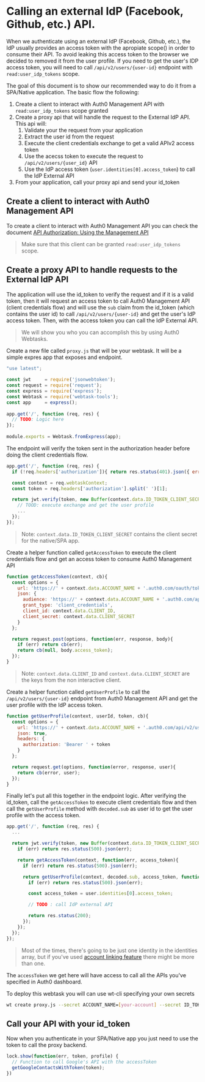 # Calling an external IdP (Facebook, Github, etc.) API.

When we authenticate using an external IdP (Facebook, Github, etc.), the IdP usually provides an access token with the apropiate scope() in order to consume their API. To avoid leaking this access token to the browser we decided to removed it from the user profile. If you need to get the user's IDP access token, you will need to call `/api/v2/users/{user-id}` endpoint with `read:user_idp_tokens` scope.

The goal of this document is to show our recommended way to do it from a SPA/Native application. The basic flow the following:

1. Create a client to interact with Auth0 Management API with `read:user_idp_tokens` scope granted
2. Create a proxy api that will handle the request to the External IdP API. This api will:  
    1. Validate your the request from your application
    2. Extract the user id from the request
    3. Execute the client credentials exchange to get a valid APIv2 access token
    4. Use the acecss token to execute the request to `/api/v2/users/{user_id}` API 
    5. Use the IdP access token (`user.identities[0].access_token`) to call the IdP External API
3. From your application, call your proxy api and send your id_token

## Create a client to interact with Auth0 Management API

To create a client to interact with Auth0 Management API you can check the document [API Authorization: Using the Management API](https://auth0.com/docs/api-auth/using-the-management-api)

> Make sure that this client can be granted `read:user_idp_tokens` scope.

## Create a proxy API to handle requests to the External IdP API

The application will use the id_token to verify the request and if it is a valid token, then it will request an access token to call Auth0 Management API (client credentials flow) and will use the `sub` claim from the id_token (which contains the user id) to call `/api/v2/users/{user-id}` and get the user's IdP access token. Then, with the access token you can call the IdP External API.

> We will show you who you can accomplish this by using Auth0 Webtasks.

Create a new file called `proxy.js` that will be your webtask. It will be a simple expres app that exposes and endpoint.

  ```js
  "use latest";
  ​
  const jwt     = require('jsonwebtoken');  
  const request = require('request');
  const express = require('express');
  const Webtask = require('webtask-tools');
  const app     = express();
  ​
  app.get('/', function (req, res) {
    // TODO: Logic here
  });
  ​
  module.exports = Webtask.fromExpress(app);

  ```

The endpoint will verify the token sent in the authorization header before doing the client credentials flow.

  ```js
  app.get('/', function (req, res) {
    if (!req.headers['authorization']){ return res.status(401).json({ error: 'unauthorized'}); }

    const context = req.webtaskContext;
    const token = req.headers['authorization'].split(' ')[1];

    return jwt.verify(token, new Buffer(context.data.ID_TOKEN_CLIENT_SECRET, 'base64'), function(err, decoded) {
      // TOOD: execute exchange and get the user profile
      ...
    });  
  });
  ```

  > Note: `context.data.ID_TOKEN_CLIENT_SECRET` contains the client secret for the native/SPA app.

Create a helper function called `getAccessToken` to execute the client credentials flow and get an access token to consume Auth0 Management API

  ```js
  function getAccessToken(context, cb){
    const options = {
      url: 'https://' + context.data.ACCOUNT_NAME + '.auth0.com/oauth/token',
      json: {
        audience: 'https://' + context.data.ACCOUNT_NAME + '.auth0.com/api/v2/',
        grant_type: 'client_credentials',
        client_id: context.data.CLIENT_ID,
        client_secret: context.data.CLIENT_SECRET
      }
    };

    return request.post(options, function(err, response, body){
      if (err) return cb(err);
      return cb(null, body.access_token);
    });
  }
  ```

  > Note: `context.data.CLIENT_ID` and `context.data.CLIENT_SECRET` are the keys from the non interactive client.

Create a helper function called `getUserProfile` to call the `/api/v2/users/{user-id}` endpoint from Auth0 Management API and get the user profile with the IdP access token.

  ```js
  function getUserProfile(context, userId, token, cb){
    const options = {
      url: 'https://' + context.data.ACCOUNT_NAME + '.auth0.com/api/v2/users/' + userId,
      json: true,
      headers: {
        authorization: 'Bearer ' + token
      }
    };

    return request.get(options, function(error, response, user){
      return cb(error, user);
    });
  }
  ```

Finally let's put all this together in the endpoint logic. After verifying the id_token, call the `getAccessToken` to execute client credentials flow and then call the `getUserProfile` method with `decoded.sub` as user id to get the user profile with the access token.

  ```js
  app.get('/', function (req, res) {
    ...

    return jwt.verify(token, new Buffer(context.data.ID_TOKEN_CLIENT_SECRET, 'base64'), function(err, decoded) {
      if (err) return res.status(500).json(err);

      return getAccessToken(context, function(err, access_token){
        if (err) return res.status(500).json(err);

        return getUserProfile(context, decoded.sub, access_token, function(err, user){
          if (err) return res.status(500).json(err);

          const access_token = user.identities[0].access_token;

          // TODO : call IdP external API

          return res.status(200);
        });
      });
    });  
  });
  ```

  > Most of the times, there's going to be just one identity in the identities array, but if you've used [account linking feature](/link-accounts) there might be more than one.

The `accessToken` we get here will have access to call all the APIs you've specified in Auth0 dashboard.

To deploy this webtask you will can use wt-cli specifying your own secrets

```bash
wt create proxy.js --secret ACCOUNT_NAME=[your-account] --secret ID_TOKEN_CLIENT_SECRET=[app-secret] --secret CLIENT_ID=[non-interactive-client-id] --secret CLIENT_SECRET=[non-interactive-client-secret]
```

## Call your API with your id_token

Now when you authenticate in your SPA/Native app you just need to use the token to call the proxy backend.

  ```js
  lock.show(function(err, token, profile) {
    // Function to call Google's API with the accessToken
    getGoogleContactsWithToken(token);
  })
  ```
